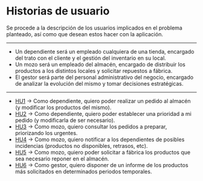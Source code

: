 # Historias de usuario 

Se procede a la descripción de los usuarios implicados en el problema planteado, así como que desean estos hacer con la aplicación.

---

- Un dependiente será un empleado cualquiera de una tienda, encargado del trato con el cliente y el gestión del inventario en su local.
- Un mozo será un empleado del almacén, encargado de distribuir los productos a los distintos locales y solicitar repuestos a fábrica.
- El gestor será parte del personal administrativo del negocio, encargado de analizar la evolución del mismo y tomar decisiones estratégicas.

---

- [HU1](https://github.com/modejota/IVProject/issues/2) -> Como dependiente, quiero poder realizar un pedido al almacén (y modificar los productos del mismo).
- [HU2](https://github.com/modejota/IVProject/issues/3) -> Como dependiente, quiero poder establecer una prioridad a mi pedido (y modificarla de ser necesario).
- [HU3](https://github.com/modejota/IVProject/issues/4) -> Como mozo, quiero consultar los pedidos a preparar, priorizando los urgentes.
- [HU4](https://github.com/modejota/IVProject/issues/5) -> Como mozo, quiero notificar a los dependientes de posibles incidencias (productos no disponibles, retrasos, etc).
- [HU5](https://github.com/modejota/IVProject/issues/6) -> Como mozo, quiero poder solicitar a fábrica los productos que sea necesario reponer en el almacén.
- [HU6](https://github.com/modejota/IVProject/issues/7) -> Como gestor, quiero disponer de un informe de los productos más solicitados en determinados periodos temporales.
